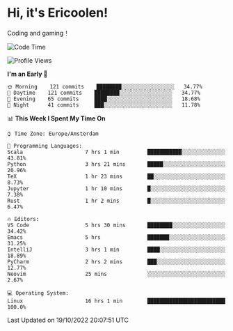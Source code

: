 # Hi, it's Ericoolen!
Coding and gaming！

<!--START_SECTION:waka-->
![Code Time](http://img.shields.io/badge/Code%20Time-460%20hrs%2053%20mins-blue)

![Profile Views](http://img.shields.io/badge/Profile%20Views-7-blue)

**I'm an Early 🐤** 

```text
🌞 Morning    121 commits    ████████░░░░░░░░░░░░░░░░░   34.77% 
🌆 Daytime    121 commits    ████████░░░░░░░░░░░░░░░░░   34.77% 
🌃 Evening    65 commits     ████░░░░░░░░░░░░░░░░░░░░░   18.68% 
🌙 Night      41 commits     ███░░░░░░░░░░░░░░░░░░░░░░   11.78%

```


📊 **This Week I Spent My Time On** 

```text
⌚︎ Time Zone: Europe/Amsterdam

💬 Programming Languages: 
Scala                    7 hrs 1 min         ███████████░░░░░░░░░░░░░░   43.81% 
Python                   3 hrs 21 mins       █████░░░░░░░░░░░░░░░░░░░░   20.96% 
TeX                      1 hr 23 mins        ██░░░░░░░░░░░░░░░░░░░░░░░   8.73% 
Jupyter                  1 hr 10 mins        █░░░░░░░░░░░░░░░░░░░░░░░░   7.38% 
Rust                     1 hr 2 mins         █░░░░░░░░░░░░░░░░░░░░░░░░   6.47%

🔥 Editors: 
VS Code                  5 hrs 30 mins       ████████░░░░░░░░░░░░░░░░░   34.42% 
Emacs                    5 hrs               ███████░░░░░░░░░░░░░░░░░░   31.25% 
IntelliJ                 3 hrs 1 min         ████░░░░░░░░░░░░░░░░░░░░░   18.89% 
PyCharm                  2 hrs 2 mins        ███░░░░░░░░░░░░░░░░░░░░░░   12.77% 
Neovim                   25 mins             ░░░░░░░░░░░░░░░░░░░░░░░░░   2.67%

💻 Operating System: 
Linux                    16 hrs 1 min        █████████████████████████   100.0%

```


 Last Updated on 19/10/2022 20:07:51 UTC
<!--END_SECTION:waka-->

